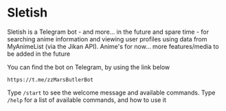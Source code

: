 # Sletish

Sletish is a Telegram bot - and more... in the future and spare time - for searching anime information and viewing user profiles using data from MyAnimeList (via the Jikan API).
Anime's for now... more features/media to be added in the future

You can find the bot on Telegram, by using the link below

   ```
   https://t.me/zzMarsButlerBot
   ```

Type `/start` to see the welcome message and available commands.
Type `/help` for a list of available commands, and how to use it
